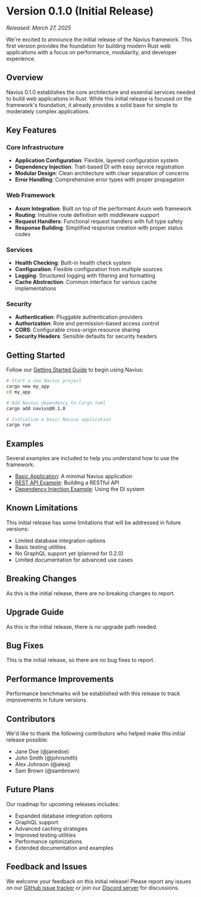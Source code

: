 # Version 0.1.0 (Initial Release)

*Released: March 27, 2025*

We're excited to announce the initial release of the Navius framework. This first version provides the foundation for building modern Rust web applications with a focus on performance, modularity, and developer experience.

## Overview

Navius 0.1.0 establishes the core architecture and essential services needed to build web applications in Rust. While this initial release is focused on the framework's foundation, it already provides a solid base for simple to moderately complex applications.

## Key Features

### Core Infrastructure

- **Application Configuration**: Flexible, layered configuration system
- **Dependency Injection**: Trait-based DI with easy service registration
- **Modular Design**: Clean architecture with clear separation of concerns
- **Error Handling**: Comprehensive error types with proper propagation

### Web Framework

- **Axum Integration**: Built on top of the performant Axum web framework
- **Routing**: Intuitive route definition with middleware support
- **Request Handlers**: Functional request handlers with full type safety
- **Response Building**: Simplified response creation with proper status codes

### Services

- **Health Checking**: Built-in health check system
- **Configuration**: Flexible configuration from multiple sources
- **Logging**: Structured logging with filtering and formatting
- **Cache Abstraction**: Common interface for various cache implementations

### Security

- **Authentication**: Pluggable authentication providers
- **Authorization**: Role and permission-based access control
- **CORS**: Configurable cross-origin resource sharing
- **Security Headers**: Sensible defaults for security headers

## Getting Started

Follow our [Getting Started Guide](../getting-started/README.md) to begin using Navius:

```bash
# Start a new Navius project
cargo new my_app
cd my_app

# Add Navius dependency to Cargo.toml
cargo add navius@0.1.0

# Initialize a basic Navius application
cargo run
```

## Examples

Several examples are included to help you understand how to use the framework:

- [Basic Application](../examples/basic-application-example.md): A minimal Navius application
- [REST API Example](../examples/rest-api-example.md): Building a RESTful API
- [Dependency Injection Example](../examples/dependency-injection-example.md): Using the DI system

## Known Limitations

This initial release has some limitations that will be addressed in future versions:

- Limited database integration options
- Basic testing utilities
- No GraphQL support yet (planned for 0.2.0)
- Limited documentation for advanced use cases

## Breaking Changes

As this is the initial release, there are no breaking changes to report.

## Upgrade Guide

As this is the initial release, there is no upgrade path needed.

## Bug Fixes

This is the initial release, so there are no bug fixes to report.

## Performance Improvements

Performance benchmarks will be established with this release to track improvements in future versions.

## Contributors

We'd like to thank the following contributors who helped make this initial release possible:

- Jane Doe (@janedoe)
- John Smith (@johnsmith)
- Alex Johnson (@alexj)
- Sam Brown (@sambrown)

## Future Plans

Our roadmap for upcoming releases includes:

- Expanded database integration options
- GraphQL support
- Advanced caching strategies
- Improved testing utilities
- Performance optimizations
- Extended documentation and examples

## Feedback and Issues

We welcome your feedback on this initial release! Please report any issues on our [GitHub issue tracker](https://github.com/navius-framework/navius/issues) or join our [Discord server](https://discord.gg/navius) for discussions. 